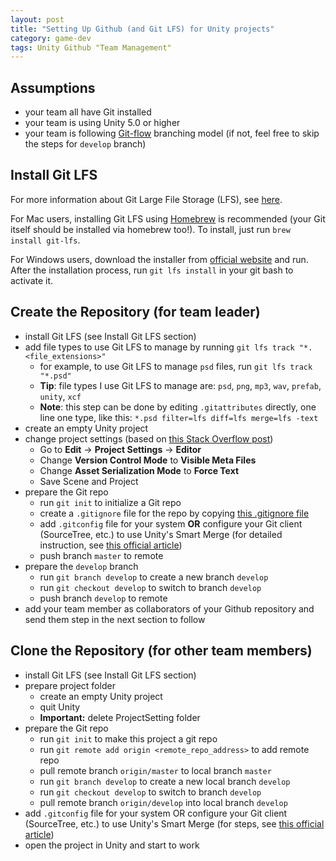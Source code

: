 ```yaml
---
layout: post
title: "Setting Up Github (and Git LFS) for Unity projects"
category: game-dev
tags: Unity Github "Team Management"
---
```


## Assumptions
* your team all have Git installed
* your team is using Unity 5.0 or higher
* your team is following [Git-flow](http://nvie.com/posts/a-successful-git-branching-model/) branching model (if not, feel free to skip the steps for `develop` branch)

## Install Git LFS

For more information about Git Large File Storage (LFS), see [here](https://git-lfs.github.com).

For Mac users, installing Git LFS using [Homebrew](http://brew.sh) is recommended (your Git itself should be installed via homebrew too!). To install, just run `brew install git-lfs`.

For Windows users, download the installer from [official website](https://git-lfs.github.com) and run. After the installation process, run `git lfs install` in your git bash to activate it.

## Create the Repository (for team leader)
* install Git LFS (see Install Git LFS section)
* add file types to use Git LFS to manage by running `git lfs track "*.<file_extensions>"`
	- for example, to use Git LFS to manage `psd` files, run `git lfs track "*.psd"`
	- **Tip**: file types I use Git LFS to manage are: `psd`, `png`, `mp3`, `wav`, `prefab`, `unity`, `xcf`
	- **Note**: this step can be done by editing `.gitattributes` directly, one line one type, like this: `*.psd filter=lfs diff=lfs merge=lfs -text`
* create an empty Unity project
* change project settings (based on [this Stack Overflow post](http://stackoverflow.com/questions/21573405/how-to-prepare-a-unity-project-for-git))
	- Go to **Edit** → **Project Settings** → **Editor**
	- Change **Version Control Mode** to **Visible Meta Files**
	- Change **Asset Serialization Mode** to **Force Text**
	- Save Scene and Project
* prepare the Git repo
	- run `git init` to initialize a Git repo
	- create a `.gitignore` file for the repo by copying [this .gitignore file](https://github.com/github/gitignore/blob/master/Unity.gitignore)
	- add `.gitconfig` file for your system **OR** configure your Git client (SourceTree, etc.) to use Unity's Smart Merge (for detailed instruction, see [this official article](http://docs.unity3d.com/Manual/SmartMerge.html))
	- push branch `master` to remote
* prepare the `develop` branch
	- run `git branch develop` to create a new branch `develop`
	- run `git checkout develop` to switch to branch `develop`
	- push branch `develop` to remote
* add your team member as collaborators of your Github repository and send them step in the next section to follow

## Clone the Repository (for other team members)
* install Git LFS (see Install Git LFS section)
* prepare project folder
	- create an empty Unity project
	- quit Unity
	- **Important:** delete ProjectSetting folder
* prepare the Git repo
	- run `git init` to make this project a git repo
	- run `git remote add origin <remote_repo_address>` to add remote repo
	- pull remote branch `origin/master` to local branch `master`
	- run `git branch develop` to create a new local branch `develop`
	- run `git checkout develop` to switch to branch `develop`
	- pull remote branch `origin/develop` into local branch `develop`
* add `.gitconfig` file for your system OR configure your Git client (SourceTree, etc.) to use Unity's Smart Merge (for steps, see [this official article](http://docs.unity3d.com/Manual/SmartMerge.html))
* open the project in Unity and start to work